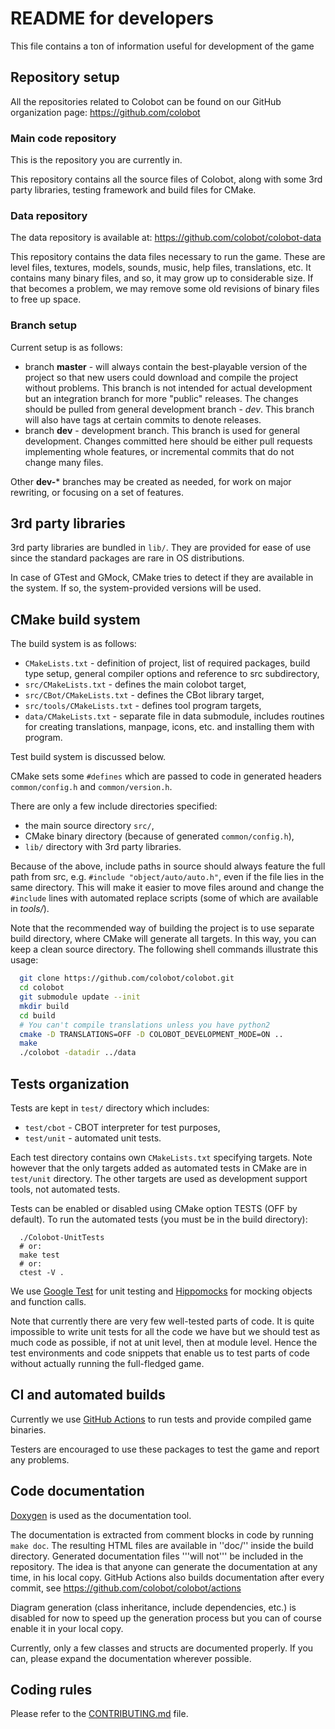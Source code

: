 # README for developers

This file contains a ton of information useful for development of the game

## Repository setup

All the repositories related to Colobot can be found on our GitHub organization page: https://github.com/colobot

### Main code repository

This is the repository you are currently in.

This repository contains all the source files of Colobot, along with some 3rd party libraries, testing framework and build files for CMake.

### Data repository

The data repository is available at: https://github.com/colobot/colobot-data

This repository contains the data files necessary to run the game. These are level files, textures, models, sounds, music, help files, translations, etc. It contains many binary files, and so, it may grow up to considerable size. If that becomes a problem, we may remove some old revisions of binary files to free up space.

### Branch setup

Current setup is as follows:

* branch **master** - will always contain the best-playable version of the project so that new users could download and compile the project without problems. This branch is not intended for actual development but an integration branch for more "public" releases. The changes should be pulled from general development branch - *dev*. This branch will also have tags at certain commits to denote releases.
* branch **dev** - development branch. This branch is used for general development. Changes committed here should be either pull requests implementing whole features, or incremental commits that do not change many files.

Other **dev-*** branches may be created as needed, for work on major rewriting, or focusing on a set of features.

## 3rd party libraries

3rd party libraries are bundled in `lib/`. They are provided for ease of use since the standard packages are rare in OS distributions.

In case of GTest and GMock, CMake tries to detect if they are available in the system. If so, the system-provided versions will be used.

## CMake build system

The build system is as follows:

* `CMakeLists.txt` - definition of project, list of required packages, build type setup, general compiler options and reference to src subdirectory,
* `src/CMakeLists.txt` - defines the main colobot target,
* `src/CBot/CMakeLists.txt` - defines the CBot library target,
* `src/tools/CMakeLists.txt` - defines tool program targets,
* `data/CMakeLists.txt` - separate file in data submodule, includes routines for creating translations, manpage, icons, etc. and installing them with program.

Test build system is discussed below.

CMake sets some `#defines` which are passed to code in generated headers `common/config.h` and `common/version.h`.

There are only a few include directories specified:

* the main source directory `src/`,
* CMake binary directory (because of generated `common/config.h`),
* `lib/` directory with 3rd party libraries.

Because of the above, include paths in source should always feature the full path from src, e.g. `#include "object/auto/auto.h"`, even if the file lies in the same directory. This will make it easier to move files around and change the `#include` lines with automated replace scripts (some of which are available in *tools/*).

Note that the recommended way of building the project is to use separate build directory, where CMake will generate all targets. In this way, you can keep a clean source directory. The following shell commands illustrate this usage:

```sh
  git clone https://github.com/colobot/colobot.git
  cd colobot
  git submodule update --init
  mkdir build
  cd build
  # You can't compile translations unless you have python2
  cmake -D TRANSLATIONS=OFF -D COLOBOT_DEVELOPMENT_MODE=ON ..
  make
  ./colobot -datadir ../data
```

## Tests organization

Tests are kept in `test/` directory which includes:

* `test/cbot` - CBOT interpreter for test purposes,
* `test/unit` - automated unit tests.

Each test directory contains own `CMakeLists.txt` specifying targets. Note however that the only targets added as automated tests in CMake are in `test/unit` directory. The other targets are used as development support tools, not automated tests.

Tests can be enabled or disabled using CMake option TESTS (OFF by default). To run the automated tests (you must be in the build directory):

```
  ./Colobot-UnitTests
  # or:
  make test
  # or:
  ctest -V .
```

We use [Google Test](https://github.com/google/googletest) for unit testing and [Hippomocks](https://github.com/dascandy/hippomocks) for mocking objects and function calls.

Note that currently there are very few well-tested parts of code. It is quite impossible to write unit tests for all the code we have but we should test as much code as possible, if not at unit level, then at module level. Hence the test environments and code snippets that enable us to test parts of code without actually running the full-fledged game.

## CI and automated builds

Currently we use [GitHub Actions](https://github.com/colobot/colobot/actions) to run tests and provide compiled game binaries.

Testers are encouraged to use these packages to test the game and report any problems.

## Code documentation

[Doxygen](https://www.doxygen.nl/index.html) is used as the documentation tool.

The documentation is extracted from comment blocks in code by running `make doc`. The resulting HTML files are available in ''doc/'' inside the build directory. Generated documentation files '''will not''' be included in the repository. The idea is that anyone can generate the documentation at any time, in his local copy. GitHub Actions also builds documentation after every commit, see https://github.com/colobot/colobot/actions

Diagram generation (class inheritance, include dependencies, etc.) is disabled for now to speed up the generation process but you can of course enable it in your local copy.

Currently, only a few classes and structs are documented properly. If you can, please expand the documentation wherever possible.

## Coding rules

Please refer to the [CONTRIBUTING.md](CONTRIBUTING.md#coding-style) file.
